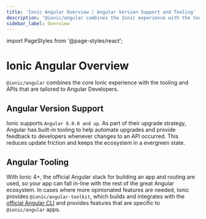 ```yaml
---
title: 'Ionic Angular Overview | Angular Version Support and Tooling'
description: '@ionic/angular combines the Ionic experience with the tooling and APIs tailored to Angular Developers. Learn more about version support in our Angular Overview.'
sidebar_label: Overview
---
```

import PageStyles from '@page-styles/react';

<PageStyles>

# Ionic Angular Overview

`@ionic/angular` combines the core Ionic experience with the tooling and APIs that are tailored to Angular Developers.

## Angular Version Support

Ionic supports `Angular 6.0.0 and up`. As part of their upgrade strategy, Angular has built-in tooling to help automate upgrades and provide feedback to developers whenever changes to an API occurred. This reduces update friction and keeps the ecosystem in a evergreen state.

## Angular Tooling

With Ionic 4+, the official Angular stack for building an app and routing are used, so your app can fall in-line with the rest of the great Angular ecosystem. In cases where more opinionated features are needed, Ionic provides `@ionic/angular-toolkit`, which builds and integrates with the [official Angular CLI](https://angular.io/cli) and provides features that are specific to `@ionic/angular` apps.

</PageStyles>
